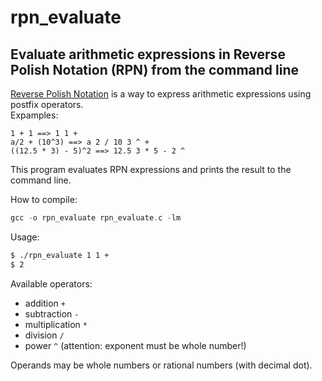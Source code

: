 # rpn_evaluate

## Evaluate arithmetic expressions in Reverse Polish Notation (RPN) from the command line

[Reverse Polish Notation](https://en.wikipedia.org/wiki/Reverse_Polish_notation) is a way to express arithmetic expressions using postfix operators.<br> Expamples:
```
1 + 1 ==> 1 1 +
a/2 + (10^3) ==> a 2 / 10 3 ^ +
((12.5 * 3) - 5)^2 ==> 12.5 3 * 5 - 2 ^
```

This program evaluates RPN expressions and prints the result to the command line.

How to compile:
```C
gcc -o rpn_evaluate rpn_evaluate.c -lm
```

Usage:
```sh
$ ./rpn_evaluate 1 1 +
$ 2
```

Available operators:

* addition `+`
* subtraction `-`
* multiplication `*`
* division `/`
* power `^` (attention: exponent must be whole number!)

Operands may be whole numbers or rational numbers (with decimal dot).